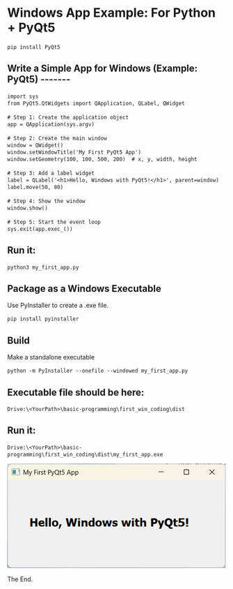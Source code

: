 # Windows App Example: For Python + PyQt5
```
pip install PyQt5
```
## Write a Simple App for Windows (Example: PyQt5) -------
```
import sys
from PyQt5.QtWidgets import QApplication, QLabel, QWidget

# Step 1: Create the application object
app = QApplication(sys.argv)

# Step 2: Create the main window
window = QWidget()
window.setWindowTitle('My First PyQt5 App')
window.setGeometry(100, 100, 500, 200)  # x, y, width, height

# Step 3: Add a label widget
label = QLabel('<h1>Hello, Windows with PyQt5!</h1>', parent=window)
label.move(50, 80)

# Step 4: Show the window
window.show()

# Step 5: Start the event loop
sys.exit(app.exec_())
```
## Run it:
```
python3 my_first_app.py
```
## Package as a Windows Executable
Use PyInstaller to create a .exe file.
```
pip install pyinstaller
```
## Build
Make a standalone executable
```
python -m PyInstaller --onefile --windowed my_first_app.py
```
## Executable file should be here:
```
Drive:\<YourPath>\basic-programming\first_win_coding\dist
```
## Run it:
```
Drive:\<YourPath>\basic-programming\first_win_coding\dist\my_first_app.exe
```

![Alt text](./my_first_app.png?raw=true "my_first_app")

The End.

